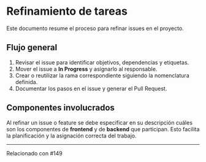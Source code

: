 # Refinamiento de tareas

Este documento resume el proceso para refinar issues en el proyecto.

## Flujo general
1. Revisar el issue para identificar objetivos, dependencias y etiquetas.
2. Mover el issue a **In Progress** y asignarlo al responsable.
3. Crear o reutilizar la rama correspondiente siguiendo la nomenclatura definida.
4. Documentar los pasos en el issue y generar el Pull Request.

## Componentes involucrados
Al refinar un issue o feature se debe especificar en su descripción cuáles son los componentes de **frontend** y de **backend** que participan. Esto facilita la planificación y la asignación correcta del trabajo.

---

Relacionado con #149
